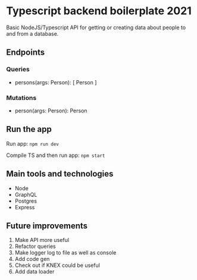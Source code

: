 # Typescript backend boilerplate 2021

Basic NodeJS/Typescript API for getting or creating data about people to and from a database.

## Endpoints

### Queries
- persons(args: Person): [ Person ]

### Mutations
- person(args: Person): Person
## Run the app

Run app: `npm run dev`

Compile TS and then run app: `npm start`
## Main tools and technologies
- Node
- GraphQL
- Postgres
- Express

## Future improvements
1. Make API more useful
1. Refactor queries
1. Make logger log to file as well as console
1. Add code gen
1. Check out if KNEX could be useful
1. Add data loader

